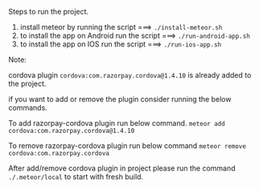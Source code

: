 Steps to run the project.

1. install meteor by running the script ===> `./install-meteor.sh`
2. to install the app on Android run the script ===> `./run-android-app.sh`
3. to install the app on IOS run the script ===> `./run-ios-app.sh`




Note:

cordova plugin `cordova:com.razorpay.cordova@1.4.10`  is already added to the project.

if you want to add or remove the plugin consider running the below commands.

To add razorpay-cordova plugin run below command.
`meteor add cordova:com.razorpay.cordova@1.4.10`

To remove razorpay-cordova plugin run below command
`meteor remove cordova:com.razorpay.cordova`

After add/remove cordova plugin in project  please run the command `./.meteor/local` to start with fresh build.
